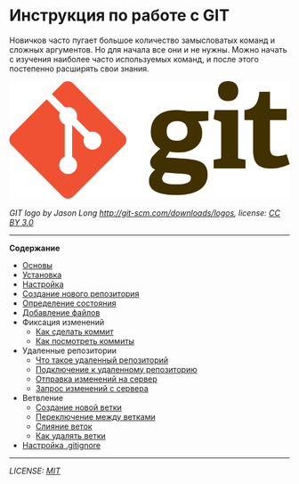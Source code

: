 # Инструкция по работе с GIT

Новичков часто пугает большое количество замысловатых команд и сложных аргументов. Но для начала все они и не нужны. Можно начать с изучения наиболее часто используемых команд, и после этого постепенно расширять свои знания. 

![git.logo](image.png)

*GIT logo by Jason Long http://git-scm.com/downloads/logos, license: [CC BY 3.0](https://creativecommons.org/licenses/by/3.0/deed.en)*


---

**Содержание**

- [Основы](basics.md)
- [Установка](installation.md)
- [Настройка](customization.md)
- [Создание нового репозитория](new_repository.md)
- [Определение состояния](status.md)
- [Добавление файлов](add.md)
- Фиксация изменений
  - [Как сделать коммит](make_a_commit.md)
  - [Как посмотреть коммиты](view_commit.md)
- Удаленные репозитории
  - [Что такое удаленный репозиторий](what_is_a_repository.md)  
  - [Подключение к удаленному репозиторию](connecting_to_the_repository.md)
  - [Отправка изменений на сервер](sending_changes.md)
  - [Запрос изменений с сервера](request_for_changes.md)
- Ветвление
  - [Создание новой ветки]()
  - [Переключение между ветками]()
  - [Слияние веток]()
  - [Как удалять ветки]()
- [Настройка .gitignore]()  

---
*LICENSE: [MIT](license.md)*